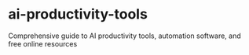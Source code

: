 # ai-productivity-tools
Comprehensive guide to AI productivity tools, automation software, and free online resources
